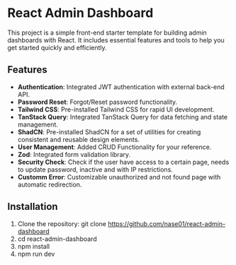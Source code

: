 # React Admin Dashboard

This project is a simple front-end starter template for building admin dashboards with React. It includes essential features and tools to help you get started quickly and efficiently.

## Features

- **Authentication**: Integrated JWT authentication with external back-end API.
- **Password Reset**: Forgot/Reset password functionality.
- **Tailwind CSS**: Pre-installed Tailwind CSS for rapid UI development.
- **TanStack Query**: Integrated TanStack Query for data fetching and state management.
- **ShadCN**: Pre-installed ShadCN for a set of utilities for creating consistent and reusable design elements.
- **User Management**: Added CRUD Functionality for your reference.
- **Zod**: Integrated form validation library.
- **Security Check**: Check if the user have access to a certain page, needs to update password, inactive and with IP restrictions.
- **Customm Error**: Customizable unauthorized and not found page with automatic redirection.

## Installation

1. Clone the repository: git clone https://github.com/nase01/react-admin-dashboard
2. cd react-admin-dashboard
3. npm install
4. npm run dev
   
